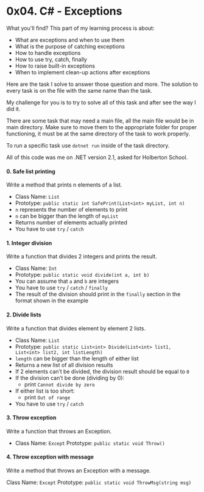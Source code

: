 # 0x04. C# - Exceptions

What you'll find? This part of my learning process is about:
- What are exceptions and when to use them
- What is the purpose of catching exceptions
- How to handle exceptions
- How to use try, catch, finally
- How to raise built-in exceptions
- When to implement clean-up actions after exceptions

Here are the task I solve to answer those question and more. The solution to every task is on the file with the same name than the task.

My challenge for you is to try to solve all of this task and after see the way I did it.

There are some task that may need a main file, all the main file would be in main directory. Make sure to move them to the appropriate folder for proper functioning, it must be at the same directory of the task to work properly.

To run a specific task use `dotnet run` inside of the task directory.

All of this code was me on .NET version 2.1, asked for Holberton School.

#### 0. Safe list printing
Write a method that prints n elements of a list.

- Class Name: `List`
- Prototype: `public static int SafePrint(List<int> myList, int n)`
- `n` represents the number of elements to print
- `n` can be bigger than the length of `myList`
- Returns number of elements actually printed
- You have to use `try` / `catch`

#### 1. Integer division
Write a function that divides 2 integers and prints the result.

- Class Name: `Int`
- Prototype: `public static void divide(int a, int b)`
- You can assume that `a` and `b` are integers
- You have to use `try` / `catch` / `finally`
- The result of the division should print in the `finally` section in the format shown in the example

#### 2. Divide lists
Write a function that divides element by element 2 lists.

- Class Name: `List`
- Prototype: `public static List<int> Divide(List<int> list1, List<int> list2, int listLength)`
- `length` can be bigger than the length of either list
- Returns a new list of all division results
- If 2 elements can’t be divided, the division result should be equal to `0`
- If the division can’t be done (dividing by 0):
    - print `Cannot divide by zero`
- If either list is too short:
    - print `Out of range`
- You have to use `try` / `catch`

#### 3. Throw exception
Write a function that throws an Exception.

- Class Name: `Except`
Prototype: `public static void Throw()`

#### 4. Throw exception with message
Write a method that throws an Exception with a message.

Class Name: `Except`
Prototype: `public static void ThrowMsg(string msg)`
